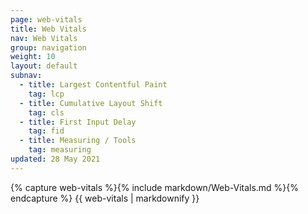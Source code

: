```yaml
---
page: web-vitals
title: Web Vitals
nav: Web Vitals
group: navigation
weight: 10
layout: default
subnav:
  - title: Largest Contentful Paint
    tag: lcp
  - title: Cumulative Layout Shift
    tag: cls
  - title: First Input Delay
    tag: fid
  - title: Measuring / Tools
    tag: measuring
updated: 28 May 2021
---
```


<div class="docs-section">
		{% capture web-vitals %}{% include markdown/Web-Vitals.md %}{% endcapture %}
		{{ web-vitals | markdownify }}
</div>